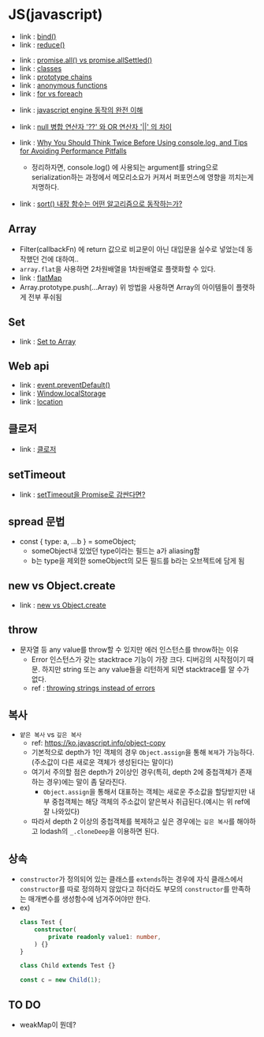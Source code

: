 # JS(javascript)

- link : [bind()](https://ko.javascript.info/bind)
- link : [reduce()](https://miiingo.tistory.com/365)
<!-- 2023.10.18 -->
- link : [promise.all() vs promise.allSettled()](https://inpa.tistory.com/entry/JS-%F0%9F%93%9A-%EB%8D%94%EC%9D%B4%EC%83%81-Promiseall-%EC%93%B0%EC%A7%80%EB%A7%90%EA%B3%A0-PromiseallSettled-%EC%82%AC%EC%9A%A9%ED%95%98%EC%9E%90)
- link : [classes](https://developer.mozilla.org/en-US/docs/Web/JavaScript/Reference/Classes)
- link : [prototype chains](https://developer.mozilla.org/en-US/docs/Web/JavaScript/Inheritance_and_the_prototype_chain)
- link : [anonymous functions](https://www.javascripttutorial.net/javascript-anonymous-functions/)
- link : [for vs foreach](https://stackoverflow.com/questions/43031988/javascript-efficiency-for-vs-foreach)
<!-- 2023.10.09 -->
- link : [javascript engine 동작의 완전 이해](https://www.youtube.com/watch?v=8aGhZQkoFbQ)
<!-- 2023.10.07 -->
- link : [null 병합 연산자 '??' 와 OR 연산자 '||' 의 차이](https://bbaktaeho-95.tistory.com/48)

- link : [Why You Should Think Twice Before Using console.log, and Tips for Avoiding Performance Pitfalls](https://medium.com/@xiaweiliang94/why-you-should-think-twice-before-using-console-log-and-tips-for-avoiding-performance-pitfalls-1228efc27360)
    - 정리하자면, console.log() 에 사용되는 argument를 string으로 serialization하는 과정에서 메모리소요가 커져서 퍼포먼스에 영향을 끼치는게 저명하다.

<!-- 우선 기록해둠. 좀 더 좋은 레퍼런스 찾아야함 -->
- link : [sort() 내장 함수는 어떤 알고리즘으로 동작하는가?](https://choyeon-dev.tistory.com/entry/JavaScript%EC%9D%98-sort%EB%8A%94-%EC%96%B4%EB%96%A4-%EC%A0%95%EB%A0%AC-%EC%95%8C%EA%B3%A0%EB%A6%AC%EC%A6%98%EC%9D%84-%EC%82%AC%EC%9A%A9%ED%95%A0%EA%B9%8C)

## Array
- Filter(callbackFn) 에 return 값으로 비교문이 아닌 대입문을 실수로 넣었는데 동작했던 건에 대하여..
- ```array.flat```을 사용하면 2차원배열을 1차원배열로 플랫화할 수 있다.
- link : [flatMap](https://developer.mozilla.org/en-US/docs/Web/JavaScript/Reference/Global_Objects/Array/flatMap)
- Array.prototype.push(...Array)
    위 방법을 사용하면 Array의 아이템들이 플랫하게 전부 푸쉬됨

## Set
- link : [Set to Array](https://hianna.tistory.com/421)

## Web api
- link : [event.preventDefault()](https://week-book.tistory.com/entry/%EC%9E%90%EB%B0%94%EC%8A%A4%ED%81%AC%EB%A6%BD%ED%8A%B8-preventDefault-%EC%A0%95%EB%A6%AC)
- link : [Window.localStorage](https://developer.mozilla.org/ko/docs/Web/API/Window/localStorage)
- link : [location](https://developer.mozilla.org/en-US/docs/Web/API/Location)

## 클로저
- link : [클로저](https://developer.mozilla.org/ko/docs/Web/JavaScript/Closures)

## setTimeout
- link : [setTimeout을 Promise로 감싼다면?](https://footprint-of-nawin.tistory.com/97)

## spread 문법
- const { type: a, ...b } = someObject;
    - someObject내 있었던 type이라는 필드는 a가 aliasing함
    - b는 type을 제외한 someObject의 모든 필드를 b라는 오브젝트에 담게 됨

## new vs Object.create
- link : [new vs Object.create](https://clearwater92.tistory.com/11)

## throw
- 문자열 등 any value를 throw할 수 있지만 에러 인스턴스를 throw하는 이유
    - Error 인스턴스가 갖는 stacktrace 기능이 가장 크다. 디버깅의 시작점이기 때문. 하지만 string 또는 any value들을 리턴하게 되면 stacktrace를 알 수가 없다.
    - ref : [throwing strings instead of errors](https://stackoverflow.com/questions/11502052/throwing-strings-instead-of-errors)

## 복사
- `얕은 복사` vs `깊은 복사`
    - ref: https://ko.javascript.info/object-copy
    - 기본적으로 depth가 1인 객체의 경우 `Object.assign`을 통해 `복제`가 가능하다.(주소값이 다른 새로운 객체가 생성된다는 말이다)
    - 여기서 주의할 점은 depth가 2이상인 경우(특히, depth 2에 중첩객체가 존재하는 경우)에는 말이 좀 달라진다.
        - `Object.assign`을 통해서 대표하는 객체는 새로운 주소값을 할당받지만 내부 중첩객체는 해당 객체의 주소값이 얕은복사 취급된다.(예시는 위 ref에 잘 나와있다)
    - 따라서 depth 2 이상의 중첩객체를 복제하고 싶은 경우에는 `깊은 복사`를 해야하고 lodash의 `_.cloneDeep`을 이용하면 된다.

## 상속
- `constructor`가 정의되어 있는 클래스를 `extends`하는 경우에 자식 클래스에서 `constructor`를 따로 정의하지 않았다고 하더라도 부모의 `constructor`를 만족하는 매개변수를 생성함수에 넘겨주어야만 한다.
- ex)
    ```ts
    class Test {
        constructor(
            private readonly value1: number,
        ) {}
    }

    class Child extends Test {}

    const c = new Child(1);
    ```

## TO DO
- weakMap이 뭔데?
